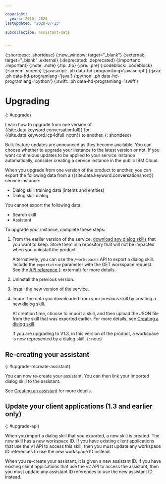 ```yaml
---

copyright:
  years: 2015, 2020
lastupdated: "2020-07-13"

subcollection: assistant-data


---
```


{:shortdesc: .shortdesc}
{:new_window: target="_blank"}
{:external: target="_blank" .external}
{:deprecated: .deprecated}
{:important: .important}
{:note: .note}
{:tip: .tip}
{:pre: .pre}
{:codeblock: .codeblock}
{:screen: .screen}
{:javascript: .ph data-hd-programlang='javascript'}
{:java: .ph data-hd-programlang='java'}
{:python: .ph data-hd-programlang='python'}
{:swift: .ph data-hd-programlang='swift'}

# Upgrading
{: #upgrade}

Learn how to upgrade from one version of {{site.data.keyword.conversationfull}} for {{site.data.keyword.icp4dfull_notm}} to another.
{: shortdesc}

Bulk feature updates are announced as they become available. You can choose whether to upgrade your instance to the latest version or not. If you want continuous updates to be applied to your service instance automatically, consider creating a service instance in the public IBM Cloud.

When you upgrade from one version of the product to another, you can export the following data from a {{site.data.keyword.conversationshort}} service instance:

- Dialog skill training data (intents and entities)
- Dialog skill dialog

You cannot export the following data:

- Search skill
- Assistant

To upgrade your instance, complete these steps:

1.  From the earlier version of the service, [download any dialog skills](/docs/assistant-data?topic=assistant-data-skill-dialog-add#skill-dialog-add-download) that you want to keep. Store them in a repository that will not be impacted when you uninstall the product.

    Alternatively, you can use the `/workspaces` API to export a dialog skill. Include the `export=true` parameter with the GET workspace request. See the [API reference ](https://cloud.ibm.com/apidocs/assistant/assistant-data-v1#get-information-about-a-workspace){: external} for more details.
    
1.  Uninstall the previous version.
1.  Install the new version of the service.
1.  Import the data you downloaded from your previous skill by creating a new dialog skill. 

    At creation time, choose to import a skill, and then upload the JSON file from the skill that was exported earlier. For more details, see [Creating a dialog skill](/docs/assistant-data?topic=assistant-data-skill-dialog-add).

    If you are upgrading to V1.3, in this version of the product, a workspace is now represented by a dialog skill.
    {: note} 

## Re-creating your assistant
{: #upgrade-recreate-assistant}

You can now re-create your assistant. You can then link your imported dialog skill to the assistant.

See [Creating an assistant](/docs/assistant-data?topic=assistant-data-assistant-add) for more details.

## Update your client applications (1.3 and earlier only)
{: #upgrade-api}

When you import a dialog skill that you exported, a new skill is created. The new skill has a new workspace ID. If you have existing client applications that use the v1 API to access this skill, then you must update any workspace ID references to use the new workspace ID instead.

When you re-create your assistant, it is given a new assistant ID. If you have existing client applications that use the v2 API to access the assistant, then you must update any assistant ID references to use the new assistant ID instead.